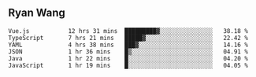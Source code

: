 ## Ryan Wang

<!--START_SECTION:waka-->

```text
Vue.js           12 hrs 31 mins  █████████▓░░░░░░░░░░░░░░░   38.18 %
TypeScript       7 hrs 21 mins   █████▓░░░░░░░░░░░░░░░░░░░   22.42 %
YAML             4 hrs 38 mins   ███▓░░░░░░░░░░░░░░░░░░░░░   14.16 %
JSON             1 hr 36 mins    █▒░░░░░░░░░░░░░░░░░░░░░░░   04.91 %
Java             1 hr 22 mins    █░░░░░░░░░░░░░░░░░░░░░░░░   04.20 %
JavaScript       1 hr 19 mins    █░░░░░░░░░░░░░░░░░░░░░░░░   04.05 %
```

<!--END_SECTION:waka-->
